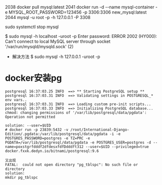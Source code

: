  2038  docker pull mysql:latest
 2041  docker run -d --name mysql-container -e MYSQL_ROOT_PASSWORD=123456 -p 3306:3306 new_mysql:latest
 2044  mysql -u root -p -h 127.0.0.1 -P 3308

 sudo systemctl stop mysql

$ sudo mysql -h localhost -uroot -p
Enter password: 
ERROR 2002 (HY000): Can't connect to local MySQL server through socket '/var/run/mysqld/mysqld.sock' (2)
- 解决方法
$ sudo mysql -h 127.0.0.1 -uroot -p



# docker安装pg
```
postgresql 16:37:03.25 INFO  ==> ** Starting PostgreSQL setup **
postgresql 16:37:03.31 INFO  ==> Validating settings in POSTGRESQL_* env vars..
postgresql 16:37:03.31 INFO  ==> Loading custom pre-init scripts...
postgresql 16:37:03.33 INFO  ==> Initializing PostgreSQL database...
chmod: changing permissions of '/var/lib/postgresql/data/pgdata': Operation not permitted

solution: --user=$UID
# docker run -p 23839:5432 -v /root/International-Django-Edition/.pgdata:/var/lib/postgresql/data/pgdata -i -e POSTGRES_PASSWORD=postgres -e TZ=PRC -e PGDATA=/var/lib/postgresql/data/pgdata -e POSTGRES_USER=postgres -d --name=poxstgrfdddf2dfdesxfdfDdddft312 --user=$UID --privileged=true docker.fxxk.dedyn.io/bitnami/postgresql:9.6

又出现
FATAL:  could not open directory "pg_tblspc": No such file or directory
solution:
mkdir pg_tblspc


```